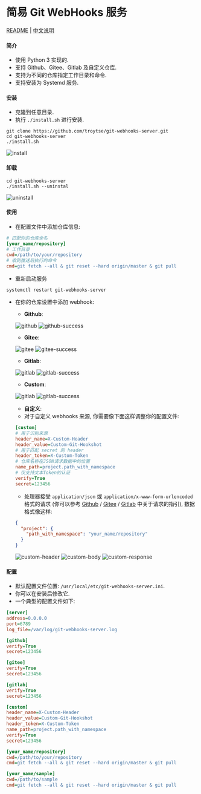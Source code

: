 # 简易 Git WebHooks 服务

[README](README.md) | [中文说明](README.zh.md)

#### 简介
- 使用 Python 3 实现的.
- 支持 Github、Gitee、Gitlab 及自定义仓库.
- 支持为不同的仓库指定工作目录和命令.
- 支持安装为 Systemd 服务.

#### 安装

- 克隆到任意目录.
- 执行 `./install.sh` 进行安装.
```shell
git clone https://github.com/troytse/git-webhooks-server.git
cd git-webhooks-server
./install.sh
```
![install](doc/install.png)

#### 卸载

```shell
cd git-webhooks-server
./install.sh --uninstal
```
![uninstall](doc/uninstall.png)

#### 使用

- 在配置文件中添加仓库信息:
```ini
# 匹配你的仓库全名
[your_name/repository]
# 工作目录
cwd=/path/to/your/repository
# 收到推送后执行的命令
cmd=git fetch --all & git reset --hard origin/master & git pull
```

- 重新启动服务
```shell
systemctl restart git-webhooks-server
```

- 在你的仓库设置中添加 webhook:
  - **Github**:

  ![github](doc/github.png)
  ![github-success](doc/github-success.png)

  - **Gitee**:

  ![gitee](doc/gitee.png)
  ![gitee-success](doc/gitee-success.png)

  - **Gitlab**:

  ![gitlab](doc/gitlab.png)
  ![gitlab-success](doc/gitlab-success.png)

  - **Custom**: 

  ![gitlab](doc/gitlab.png)
  ![gitlab-success](doc/gitlab-success.png)

  - **自定义**: 
  - 对于自定义 webhooks 来源, 你需要像下面这样调整你的配置文件:
  ```ini
  [custom]
  # 用于识别来源
  header_name=X-Custom-Header
  header_value=Custom-Git-Hookshot
  # 用于匹配 secret 的 header
  header_token=X-Custom-Token
  # 仓库名称在JSON请求数据中的位置
  name_path=project.path_with_namespace
  # 仅支持文本Token的认证
  verify=True
  secret=123456
  ```
  - 处理器接受 `application/json` 或 `application/x-www-form-urlencoded` 格式的请求 (你可以参考 [Github](https://developer.github.com/webhooks/event-payloads/#example-delivery) / [Gitee](https://gitee.com/help/articles/4186) / [Gitlab](https://gitlab.com/help/user/project/integrations/webhooks#push-events) 中关于请求的指引), 数据格式像这样:
  ```json
  {
    "project": {
      "path_with_namespace": "your_name/repository"
    }
  }
  ```
  ![custom-header](doc/custom-header.png)
  ![custom-body](doc/custom-body.png)
  ![custom-response](doc/custom-response.png)

#### 配置

- 默认配置文件位置: `/usr/local/etc/git-webhooks-server.ini`.
- 你可以在安装后修改它.
- 一个典型的配置文件如下:

```ini
[server]
address=0.0.0.0
port=6789
log_file=/var/log/git-webhooks-server.log

[github]
verify=True
secret=123456

[gitee]
verify=True
secret=123456

[gitlab]
verify=True
secret=123456

[custom]
header_name=X-Custom-Header
header_value=Custom-Git-Hookshot
header_token=X-Custom-Token
name_path=project.path_with_namespace
verify=True
secret=123456

[your_name/repository]
cwd=/path/to/your/repository
cmd=git fetch --all & git reset --hard origin/master & git pull

[your_name/sample]
cwd=/path/to/sample
cmd=git fetch --all & git reset --hard origin/master & git pull
```
